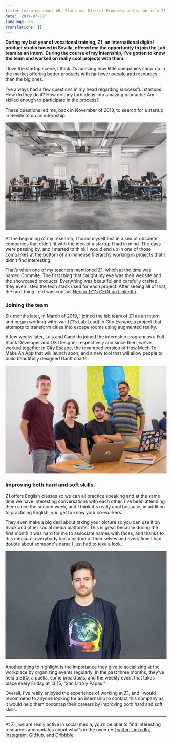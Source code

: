 ```yaml
---
title: Learning about AR, Startups, Digital Products and so on as a Z1 Intern
date: '2019-07-17'
language: en
translations: []
---
```


**During my last year of vocational training, Z1, an international digital product studio based in Sevilla, offered me the opportunity to join the Lab team as an intern. During the course of my internship, I’ve gotten to know the team and worked on really cool projects with them.**

I love the startup scene, I think it’s amazing how little companies show up in the market offering better products with far fewer people and resources than the big ones.

I’ve always had a few questions in my head regarding successful startups: How do they do it? How do they turn ideas into amazing products? Am I skilled enough to participate in the process?

These questions led me, back in November of 2018, to search for a startup in Seville to do an internship.

![Z1's Office](z1office.jpeg)

At the beginning of my research, I found myself lost in a sea of obsolete companies that didn’t fit with the idea of a startup I had in mind. The days were passing by, and I started to think I would end up in one of those companies at the bottom of an immense hierarchy working in projects that I didn’t find interesting.

That’s when one of my teachers mentioned Z1, which at the time was named Commite. The first thing that caught my eye was their website and the showcased products. Everything was beautiful and carefully crafted, they even listed the tech stack used for each project. After seeing all of that, the next thing I did was contact [Hector (Z1’s CEO) on LinkedIn](https://www.linkedin.com/in/hectorginer/).

### Joining the team

Six months later, in March of 2019, I joined the lab team of Z1 as an intern and began working with Ivan (Z1’s Lab Lead) in City Escape, a project that attempts to transform cities into escape rooms using augmented reality.

A few weeks later, Luis and Candido joined the internship program as a Full-Stack Developer and UX Designer respectively and since then, we’ve worked together in City Escape, the revamped version of How Much To Make An App that will launch soon, and a new tool that will allow people to build beautifully designed Gantt charts.

![Lab team: Luis, Jesús, Horus and Cándido from left to right](team.jpeg 'Lab team: Luis, Jesús, Horus and Cándido from left to right')

### Improving both hard and soft skills.

Z1 offers English classes so we can all practice speaking and at the same time we have interesting conversations with each other. I've been attending them since the second week, and I think it's really cool because, in addition to practicing English, you get to know your co-workers.

They even make a big deal about taking your picture so you can use it on Slack and other social media platforms. This is great because during the first month it was hard for me to associate names with faces, and thanks to this measure, everybody has a picture of themselves and every time I had doubts about someone's name I just had to take a look.

![My profile photo. Kudos to Clarisa (Z1's CCO)](horus.jpeg "My profile photo. Kudos to Clarisa (Z1's CCO)")

Another thing to highlight is the importance they give to socializing at the workplace by organizing events regularly. In the past three months, they’ve held a BBQ, a paella, some breakfasts, and the weekly event that takes place every Friday at 13:15, “San Litro y Papas.”

Overall, I’ve really enjoyed the experience of working at Z1, and I would recommend to anyone looking for an internship to contact this company as it would help them bootstrap their careers by improving both hard and soft skills.

---

At Z1, we are really active in social media, you’ll be able to find interesting resources and updates about what’s in the oven on [Twitter](https://twitter.com/z1digitalstudio), [LinkedIn](https://www.linkedin.com/company/z1digitalstudio/), [Instagram](https://www.instagram.com/z1digitalstudio/), [GitHub](https://github.com/z1digitalstudio), and [Dribbble](https://dribbble.com/z1).
